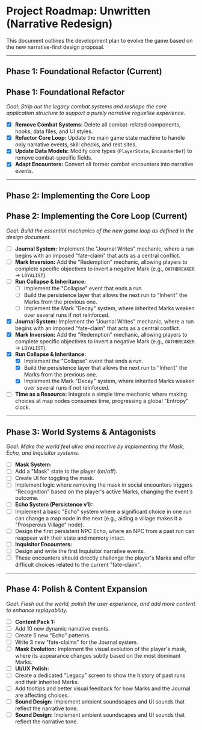 # Project Roadmap: Unwritten (Narrative Redesign)

This document outlines the development plan to evolve the game based on the new narrative-first design proposal.

---

## Phase 1: Foundational Refactor (Current)
## Phase 1: Foundational Refactor

*Goal: Strip out the legacy combat systems and reshape the core application structure to support a purely narrative roguelike experience.*

-   [x] **Remove Combat Systems:** Delete all combat-related components, hooks, data files, and UI styles.
-   [x] **Refactor Core Loop:** Update the main game state machine to handle only narrative events, skill checks, and rest sites.
-   [x] **Update Data Models:** Modify core types (`PlayerState`, `EncounterDef`) to remove combat-specific fields.
-   [x] **Adapt Encounters:** Convert all former combat encounters into narrative events.

---

## Phase 2: Implementing the Core Loop
## Phase 2: Implementing the Core Loop (Current)

*Goal: Build the essential mechanics of the new game loop as defined in the design document.*

-   [ ] **Journal System:** Implement the "Journal Writes" mechanic, where a run begins with an imposed "fate-claim" that acts as a central conflict.
-   [ ] **Mark Inversion:** Add the "Redemption" mechanic, allowing players to complete specific objectives to invert a negative Mark (e.g., `OATHBREAKER` -> `LOYALIST`).
-   [ ] **Run Collapse & Inheritance:**
    -   [ ] Implement the "Collapse" event that ends a run.
    -   [ ] Build the persistence layer that allows the next run to "Inherit" the Marks from the previous one.
    -   [ ] Implement the Mark "Decay" system, where inherited Marks weaken over several runs if not reinforced.
-   [x] **Journal System:** Implement the "Journal Writes" mechanic, where a run begins with an imposed "fate-claim" that acts as a central conflict.
-   [x] **Mark Inversion:** Add the "Redemption" mechanic, allowing players to complete specific objectives to invert a negative Mark (e.g., `OATHBREAKER` -> `LOYALIST`).
-   [x] **Run Collapse & Inheritance:**
    -   [x] Implement the "Collapse" event that ends a run.
    -   [x] Build the persistence layer that allows the next run to "Inherit" the Marks from the previous one.
    -   [x] Implement the Mark "Decay" system, where inherited Marks weaken over several runs if not reinforced.
-   [ ] **Time as a Resource:** Integrate a simple time mechanic where making choices at map nodes consumes time, progressing a global "Entropy" clock.

---

## Phase 3: World Systems & Antagonists

*Goal: Make the world feel alive and reactive by implementing the Mask, Echo, and Inquisitor systems.*

-   [ ] **Mask System:**
-   [ ] Add a "Mask" state to the player (on/off).
-   [ ] Create UI for toggling the mask.
-   [ ] Implement logic where removing the mask in social encounters triggers "Recognition" based on the player's active Marks, changing the event's outcome.
-   [ ] **Echo System (Persistence v1):**
-   [ ] Implement a basic "Echo" system where a significant choice in one run can change a map node in the next (e.g., aiding a village makes it a "Prosperous Village" node).
-   [ ] Design the first persistent NPC Echo, where an NPC from a past run can reappear with their state and memory intact.
-   [ ] **Inquisitor Encounters:**
-   [ ] Design and write the first Inquisitor narrative events.
-   [ ] These encounters should directly challenge the player's Marks and offer difficult choices related to the current "fate-claim".

---

## Phase 4: Polish & Content Expansion

*Goal: Flesh out the world, polish the user experience, and add more content to enhance replayability.*

-   [ ] **Content Pack 1:**
-   [ ] Add 10 new dynamic narrative events.
-   [ ] Create 5 new "Echo" patterns.
-   [ ] Write 3 new "fate-claims" for the Journal system.
-   [ ] **Mask Evolution:** Implement the visual evolution of the player's mask, where its appearance changes subtly based on the most dominant Marks.
-   [ ] **UI/UX Polish:**
-   [ ] Create a dedicated "Legacy" screen to show the history of past runs and their inherited Marks.
-   [ ] Add tooltips and better visual feedback for how Marks and the Journal are affecting choices.
-   [ ] **Sound Design:** Implement ambient soundscapes and UI sounds that reflect the narrative tone.
-   [ ] **Sound Design:** Implement ambient soundscapes and UI sounds that reflect the narrative tone.